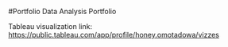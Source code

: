 #Portfolio
Data Analysis Portfolio

Tableau visualization link: https://public.tableau.com/app/profile/honey.omotadowa/vizzes
